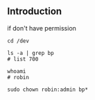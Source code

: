 ## Introduction


if don't have permission

```shell
cd /dev

ls -a | grep bp
# list 700

whoami
# robin

sudo chown robin:admin bp*
```